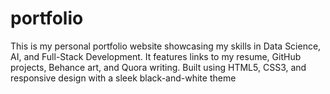 # portfolio
This is my personal portfolio website showcasing my skills in Data Science, AI, and Full-Stack Development. It features links to my resume, GitHub projects, Behance art, and Quora writing. Built using HTML5, CSS3, and responsive design with a sleek black-and-white theme
